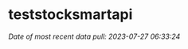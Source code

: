 
<!-- README.md is generated from README.Rmd. Please edit that file -->

# teststocksmartapi

*Date of most recent data pull: 2023-07-27 06:33:24*
